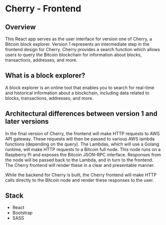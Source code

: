 # Cherry - Frontend
## Overview
This React app serves as the user interface for version one of Cherry, a Bitcoin block explorer. Version 1 represents an intermediate step in the frontend design for Cherry. Cherry provides a search function which allows users to query the Bitcoin blockchain for information about blocks, transactions, addresses, and more.

## What is a block explorer?
A block explorer is an online tool that enables you to search for real-time and historical information about a blockchain, including data related to blocks, transactions, addresses, and more.

## Architectural differences between version 1 and later versions
In the final version of Cherry, the frontend will make HTTP requests to AWS API gateway. These requests will then be passed to various AWS lambda functions (depending on the query). The Lambdas, which will use a Golang runtime, will make HTTP requests to a Bitcoin full node. This node runs on a Raspberry Pi and exposes the Bitcoin JSON-RPC interface. Responses from the node will be passed back to the Lambda, and in turn to the frontend. The Cherry frontend will render these in a clear and presentable manner.

While the backend for Cherry is built, the Cherry frontend will make HTTP calls directly to the Bitcoin node and render these responses to the user.


## Stack
* React
* Bootstrap
* SASS
